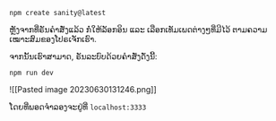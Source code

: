 
```shell
npm create sanity@latest
```
ຫຼັງຈາກທີ່ຣັນຄຳສັ່ງແລ້ວ ກໍ່ໃຫ້ລັອກອິນ ແລະ ເລືອກເທັມເພດຕ່າງໆທີ່ມີໄວ້ ຕາມຄວາມເໝາະສົມຂອງໂປຣເຈັກເຮົາ.

ຈາກນັ້ນເຮົາສາມາດ, ຣັນລະບົບດ້ວຍຄຳສັ່ງດັ່ງນີ້:

```shell
npm run dev
```

![[Pasted image 20230630131246.png]]

ໂດຍທີ່ພອດຈຳລອງຈະຢູ່ທີ່ `localhost:3333`